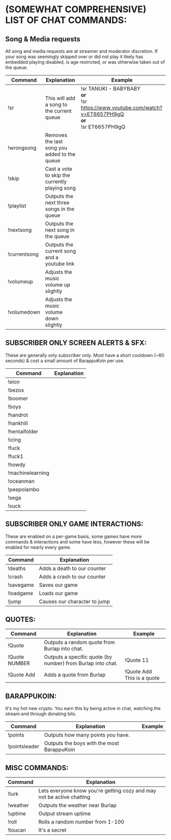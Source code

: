# (SOMEWHAT COMPREHENSIVE) LIST OF CHAT COMMANDS:

## Song & Media requests

All song and media requests are at streamer and moderator discretion. If your song was seemingly skipped over or did not play it likely has embedded playing disabled, is age restricted, or was otherwise taken out of the queue.

Command | Explanation | Example
------- | ------------| ------------------
!sr | This will add a song to the current queue | !sr TANUKI - BABYBABY <br> **or**  <br> !sr https://www.youtube.com/watch?v=ET6657PH9gQ <br> **or** <br> !sr ET6657PH9gQ
!wrongsong | Removes the last song you added to the queue |
!skip | Cast a vote to skip the currently playing song |
!playlist | Outputs the next three songs in the queue |
!nextsong | Outputs the next song in the queue |
!currentsong | Outputs the current song and a youtube link |
!volumeup | Adjusts the music volume up slightly |
!volumedown | Adjusts the music volume down slightly |

## SUBSCRIBER ONLY SCREEN ALERTS & SFX:

These are generally only subscriber only. Most have a short cooldown (~60 seconds) & cost a small amount of BarappuKoin per use.

Command | Explanation
--------| -----------
!elon |
!bezos |
!boomer |
!boys |
!handrot |
!hankhill |
!hentaifolder |
!icing |
!fuck |
!fuck1 |
!howdy |
!machinelearning |
!oceanman |
!peepolambo |
!sega |
!suck |

## SUBSCRIBER ONLY GAME INTERACTIONS:

These are enabled on a per-game basis, some games have more commands & interactions and some have less, however these will be enabled for nearly every game.

Command | Explanation
--------| -----------
!deaths | Adds a death to our counter  
!crash | Adds a crash to our counter
!savegame | Saves our game
!loadgame | Loads our game
!jump |Causes our character to jump

## QUOTES:

Command | Explanation | Example
------- | ------------| ------------------
!Quote | Outputs a random quote from Burlap into chat. |
!Quote NUMBER | Outputs a specific quote (by number) from Burlap into chat. | !Quote 11
!Quote Add | Adds a quote from Burlap  | !Quote Add This is a quote


## BARAPPUKOIN:

It's my hot new crypto. You earn this by being active in chat, watching the stream and through donating bits.

Command | Explanation | Example
------- | ------------| ------------------
!points | Outputs how many points *you* have. |
!pointsleader | Outputs the boys with the most BarappuKoin |

## MISC COMMANDS:

Command | Explanation
--------| -----------
!lurk | Lets everyone know you're getting cozy and may not be active chatting
!weather | Outputs the weather near Burlap
!uptime | Output stream uptime
!roll | Rolls a random number from 1-100
!toucan | It's a secret
